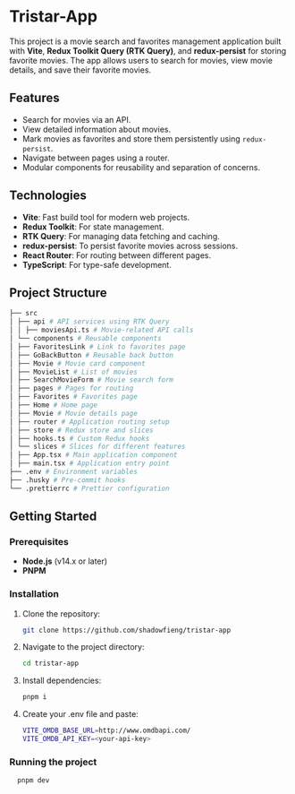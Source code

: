 # Tristar-App

This project is a movie search and favorites management application built with **Vite**, **Redux Toolkit Query (RTK Query)**, and **redux-persist** for storing favorite movies. The app allows users to search for movies, view movie details, and save their favorite movies.

## Features

- Search for movies via an API.
- View detailed information about movies.
- Mark movies as favorites and store them persistently using `redux-persist`.
- Navigate between pages using a router.
- Modular components for reusability and separation of concerns.

## Technologies

- **Vite**: Fast build tool for modern web projects.
- **Redux Toolkit**: For state management.
- **RTK Query**: For managing data fetching and caching.
- **redux-persist**: To persist favorite movies across sessions.
- **React Router**: For routing between different pages.
- **TypeScript**: For type-safe development.

## Project Structure

```bash
├── src
│ ├── api # API services using RTK Query
│ │ ├── moviesApi.ts # Movie-related API calls
│ └── components # Reusable components
│ ├── FavoritesLink # Link to favorites page
│ ├── GoBackButton # Reusable back button
│ ├── Movie # Movie card component
│ ├── MovieList # List of movies
│ ├── SearchMovieForm # Movie search form
│ ├── pages # Pages for routing
│ ├── Favorites # Favorites page
│ ├── Home # Home page
│ ├── Movie # Movie details page
│ ├── router # Application routing setup
│ ├── store # Redux store and slices
│ ├── hooks.ts # Custom Redux hooks
│ └── slices # Slices for different features
│ ├── App.tsx # Main application component
│ ├── main.tsx # Application entry point
├── .env # Environment variables
├── .husky # Pre-commit hooks
└── .prettierrc # Prettier configuration
```

## Getting Started

### Prerequisites

- **Node.js** (v14.x or later)
- **PNPM**

### Installation

1. Clone the repository:
   ```bash
   git clone https://github.com/shadowfieng/tristar-app
   ```
2. Navigate to the project directory:
   ```bash
   cd tristar-app
   ```
3. Install dependencies:
   ```bash
   pnpm i
   ```
4. Create your .env file and paste:
   ```bash
   VITE_OMDB_BASE_URL=http://www.omdbapi.com/
   VITE_OMDB_API_KEY=<your-api-key>
   ```
### Running the project
```bash
  pnpm dev
```